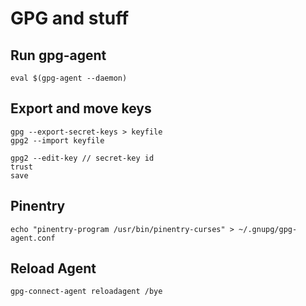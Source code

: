 # GPG and stuff

## Run gpg-agent

	eval $(gpg-agent --daemon)

## Export and move keys

	gpg --export-secret-keys > keyfile
	gpg2 --import keyfile

	gpg2 --edit-key // secret-key id
	trust
	save

## Pinentry 

    echo "pinentry-program /usr/bin/pinentry-curses" > ~/.gnupg/gpg-agent.conf

## Reload Agent

    gpg-connect-agent reloadagent /bye